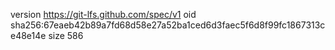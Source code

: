 version https://git-lfs.github.com/spec/v1
oid sha256:67eaeb42b89a7fd68d58e27a52ba1ced6d3faec5f6d8f99fc1867313ce48e14e
size 586
